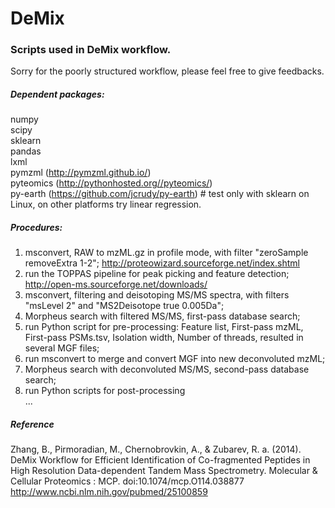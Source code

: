 DeMix
=====

### Scripts used in DeMix workflow. 
Sorry for the poorly structured workflow, please feel free to give feedbacks.   



##### Dependent packages:  
numpy  
scipy  
sklearn  
pandas   
lxml   
pymzml (http://pymzml.github.io/)  
pyteomics (http://pythonhosted.org//pyteomics/)  
py-earth (https://github.com/jcrudy/py-earth)      # test only with sklearn on Linux, on other platforms try linear regression. 


##### Procedures:
1. msconvert, RAW to mzML.gz in profile mode, with filter "zeroSample removeExtra 1-2"; http://proteowizard.sourceforge.net/index.shtml    
2. run the TOPPAS pipeline for peak picking and feature detection; http://open-ms.sourceforge.net/downloads/    
3. msconvert, filtering and deisotoping MS/MS spectra, with filters "msLevel 2" and "MS2Deisotope true 0.005Da";   
4. Morpheus search with filtered MS/MS, first-pass database search;   
5. run Python script for pre-processing: Feature list,  First-pass mzML, First-pass PSMs.tsv, Isolation width, Number of threads, resulted in several MGF files;     
6. run msconvert to merge and convert MGF into new deconvoluted mzML;   
7. Morpheus search with deconvoluted MS/MS, second-pass database search;    
8. run Python scripts for post-processing   
...


##### Reference
Zhang, B., Pirmoradian, M., Chernobrovkin, A., & Zubarev, R. a. (2014). DeMix Workflow for Efficient Identification of Co-fragmented Peptides in High Resolution Data-dependent Tandem Mass Spectrometry. Molecular & Cellular Proteomics : MCP. doi:10.1074/mcp.O114.038877      
http://www.ncbi.nlm.nih.gov/pubmed/25100859



